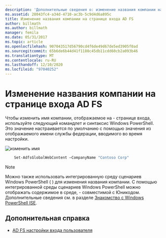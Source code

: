 ```yaml
---
description: 'Дополнительные сведения о: изменение названия компании на странице входа AD FS'
ms.assetid: 28043fc4-a34d-4710-ac3b-5c9d4d6a895c
title: Изменение названия компании на странице входа AD FS
author: billmath
ms.author: billmath
manager: femila
ms.date: 05/31/2017
ms.topic: article
ms.openlocfilehash: 907043517d56790cd4f6de49d67de5ed3905f0ad
ms.sourcegitcommit: 65b6de6b44d41f1180c45db11cdd60cb2a093b46
ms.translationtype: MT
ms.contentlocale: ru-RU
ms.lasthandoff: 12/10/2020
ms.locfileid: "97040252"
---
```

# <a name="change-the-company-name-on-the-ad-fs-sign-in-page"></a>Изменение названия компании на странице входа AD FS

Чтобы изменить имя компании, отображаемое на \- странице входа, используйте следующий командлет и синтаксис Windows PowerShell. Это значение настраивается по умолчанию с помощью значения из отображаемого имени службы федерации, вводимого во время настройки.

![изменить имя](media/AD-FS-user-sign-in-customization/ADFS_Blue_Custom1.png)

```powershell
    Set-AdfsGlobalWebContent –CompanyName "Contoso Corp"
```

> [!NOTE]
> Можно также использовать интегрированную среду сценариев Windows PowerShell \( \) для изменения названия компании. С помощью интегрированной среды сценариев Windows PowerShell можно отображать содержимое в среде, \- совместимой с Юникодом. Дополнительные сведения см. в разделе [Знакомство с Windows PowerShell ISE](/previous-versions/mt707506(v=msdn.10)).

## <a name="additional-references"></a>Дополнительная справка

- [AD FS настройки входа пользователя](AD-FS-user-sign-in-customization.md)
